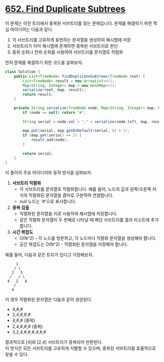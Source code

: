 # [652. Find Duplicate Subtrees](https://leetcode.com/problems/find-duplicate-subtrees/description/)

이 문제는 이진 트리에서 중복된 서브트리를 찾는 문제입니다. 문제를 해결하기 위한 핵심 아이디어는 다음과 같다.

1. 각 서브트리를 고유하게 표현하는 문자열을 생성하여 해시맵에 저장
2. 서브트리가 이미 해시맵에 존재하면 중복된 서브트리로 판단
3. 중위 순회나 전위 순회를 사용하여 서브트리를 문자열로 직렬화

먼저 문제를 해결하기 위한 코드를 살펴보자.

```java
class Solution {
    public List<TreeNode> findDuplicateSubtrees(TreeNode root) {
        List<TreeNode> result = new ArrayList<>();
        Map<String, Integer> map = new HashMap<>();
        serialize(root, map, result);
        return result;
    }

    private String serialize(TreeNode node, Map<String, Integer> map, List<TreeNode> result) {
        if (node == null) return "#";
        
        String serial = node.val + "," + serialize(node.left, map, result) + "," + serialize(node.right, map, result);
        
        map.put(serial, map.getOrDefault(serial, 0) + 1);
        if (map.get(serial) == 2) {
            result.add(node);
        }
        
        return serial;
    }
}
```

이 풀이의 주요 아이디어와 동작 방식을 살펴보자.

1. **서브트리 직렬화** 
   - 각 서브트리를 문자열로 직렬화합니다. 예를 들어, 노드의 값과 왼쪽/오른쪽 자식의 직렬화된 문자열을 콤마로 구분하여 연결합니다. 
   - null 노드는 '#'으로 표시합니다.
2. **중복 검출**
   - 직렬화된 문자열을 키로 사용하여 해시맵에 저장합니다.
   - 같은 직렬화 문자열이 두 번째로 나타날 때 해당 서브트리를 결과 리스트에 추가합니다.
3. **시간 복잡도**
   - O(N^2) - 각 노드를 방문하고, 각 노드마다 직렬화 문자열을 생성해야 합니다.
   - 공간 복잡도는 O(N^2) - 직렬화된 문자열을 저장해야 합니다. 

예를 들어, 다음과 같은 트리가 있다고 가정해보자.

```
     1
    / \
   2   3
  /   / \
 4   2   4
    /
   4
```

이 경우 직렬화된 문자열은 다음과 같이 생성된다.

- 4,#,#
- 2,4,#,#,#
- 4,#,# (중복)
- 2,4,#,#,# (중복)
- 3,2,4,#,#,#,4,#,#

결과적으로 [4]와 [2,4] 서브트리가 중복되어 반환된다.  
이 방식은 모든 서브트리를 고유하게 식별할 수 있으며, 중복된 서브트리를 효율적으로 찾을 수 있다.